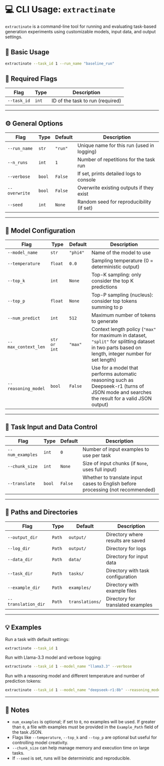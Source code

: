 # 💻 CLI Usage: `extractinate`

`extractinate` is a command-line tool for running and evaluating task-based generation experiments using customizable models, input data, and output settings.

## 🧰 Basic Usage

```bash
extractinate --task_id 1 --run_name "baseline_run"
```

## 🚩 Required Flags

| Flag         | Type  | Description                         |
|--------------|-------|-------------------------------------|
| `--task_id`  | `int` | ID of the task to run (required)    |

---

## ⚙️ General Options

| Flag          | Type   | Default   | Description                                 |
|---------------|--------|-----------|---------------------------------------------|
| `--run_name`  | `str`  | `"run"`   | Unique name for this run (used in logging)  |
| `--n_runs`    | `int`  | `1`       | Number of repetitions for the task run      |
| `--verbose`   | `bool` | `False`   | If set, prints detailed logs to console     |
| `--overwrite` | `bool` | `False`   | Overwrite existing outputs if they exist    |
| `--seed`      | `int`  | `None`    | Random seed for reproducibility (if set)    |

---

## 🧠 Model Configuration

| Flag               | Type    | Default   | Description                                                    |
|--------------------|---------|-----------|----------------------------------------------------------------|
| `--model_name`      | `str`   | `"phi4"`  | Name of the model to use                                       |
| `--temperature`     | `float` | `0.0`     | Sampling temperature (0 = deterministic output)                |
| `--top_k`           | `int`   | `None`    | Top-K sampling: only consider the top K predictions            |
| `--top_p`           | `float` | `None`    | Top-P sampling (nucleus): consider top tokens summing to p     |
| `--num_predict`     | `int`   | `512`     | Maximum number of tokens to generate                           |
| `--max_context_len` | `str or int`   | `"max"`   | Context length policy (`"max"` for maximum in dataset, `"split"` for splitting dataset in two parts based on length, integer number for set length)            |
| `--reasoning_model` | `bool`  | `False`   | Use for a model that performs automatic reasoning such as Deepseek-r1 (turns of JSON mode and searches the result for a valid JSON output) |

---

## 🧪 Task Input and Data Control

| Flag            | Type  | Default | Description                                                   |
|-----------------|-------|---------|---------------------------------------------------------------|
| `--num_examples`| `int` | `0`     | Number of input examples to use per task                      |
| `--chunk_size`  | `int` | `None`  | Size of input chunks (if `None`, uses full input)             |
| `--translate`   | `bool`| `False` | Whether to translate input cases to English before processing (not recommended)             |

---

## 📁 Paths and Directories

| Flag              | Type  | Default          | Description                          |
|-------------------|-------|------------------|--------------------------------------|
| `--output_dir`     | `Path`| `output/`        | Directory where results are saved    |
| `--log_dir`        | `Path`| `output/`        | Directory for logs                   |
| `--data_dir`       | `Path`| `data/`          | Directory for input data             |
| `--task_dir`       | `Path`| `tasks/`         | Directory with task configuration    |
| `--example_dir`    | `Path`| `examples/`      | Directory with example files         |
| `--translation_dir`| `Path`| `translations/`  | Directory for translated examples    |

---

## 💡 Examples

Run a task with default settings:

```bash
extractinate --task_id 1
```

Run with Llama-3.3 model and verbose logging:

```bash
extractinate --task_id 1 --model_name "llama3.3" --verbose
```

Run with a reasoning model and different temperature and number of prediction tokens:

```bash
extractinate --task_id 1 --model_name "deepseek-r1:8b" --reasoning_model --run_name "reasoning_run" --temperature 0.5 --num_predict 2048
```

---

## 📝 Notes

- `num_examples` is optional; if set to `0`, no examples will be used. If greater than `0`, a file with examples must be provided in the `Example_Path` field of the task JSON.
- Flags like `--temperature`, `--top_k` and `--top_p` are optional but useful for controlling model creativity.
- `--chunk_size` can help manage memory and execution time on large tasks.
- If `--seed` is set, runs will be deterministic and reproducible.
